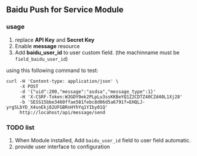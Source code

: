 ## Baidu Push for Service Module

### usage

1. replace **API Key** and **Secret Key** 
2. Enable **message** resource 
3. Add **baidu_user_id** to user custom field. (the machinname must be ```field_baidu_user_id```)

using this following command to test:

```
curl -H 'Content-type: application/json' \
     -X POST
     -d '{"uid":200,"message":"asdsa","message_type":1}' 
     -H 'X-CSRF-Token:W3GDY9ek2PLpLu3ssKKBeYQ1Z2CDTZ40CZd40L1Xj28' 
     -b 'SESS15bbe3460ffae581febc8d06d5a6791f=EHQLJ-yrgSLbYD_X4snEkj82UFGBRnHYhYq1YIby01Q'
	 http://locahost/api/message/send 
```


### TODO list

1. When Module installed, Add ```baidu_user_id``` field to user field automatic.
2. provide user interface to configuration
